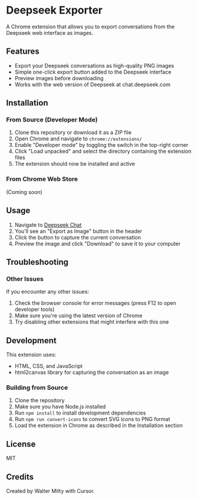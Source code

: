 # Deepseek Exporter

A Chrome extension that allows you to export conversations from the Deepseek web interface as images.

## Features

- Export your Deepseek conversations as high-quality PNG images
- Simple one-click export button added to the Deepseek interface
- Preview images before downloading
- Works with the web version of Deepseek at chat.deepseek.com

## Installation

### From Source (Developer Mode)

1. Clone this repository or download it as a ZIP file
2. Open Chrome and navigate to `chrome://extensions/`
3. Enable "Developer mode" by toggling the switch in the top-right corner
4. Click "Load unpacked" and select the directory containing the extension files
5. The extension should now be installed and active

### From Chrome Web Store

(Coming soon)

## Usage

1. Navigate to [Deepseek Chat](https://chat.deepseek.com/)
2. You'll see an "Export as Image" button in the header
3. Click the button to capture the current conversation
4. Preview the image and click "Download" to save it to your computer

## Troubleshooting

### Other Issues

If you encounter any other issues:

1. Check the browser console for error messages (press F12 to open developer tools)
2. Make sure you're using the latest version of Chrome
3. Try disabling other extensions that might interfere with this one

## Development

This extension uses:
- HTML, CSS, and JavaScript
- html2canvas library for capturing the conversation as an image

### Building from Source

1. Clone the repository
2. Make sure you have Node.js installed
3. Run `npm install` to install development dependencies
4. Run `npm run convert-icons` to convert SVG icons to PNG format
5. Load the extension in Chrome as described in the Installation section

## License

MIT

## Credits

Created by Walter Mitty with Cursor.
